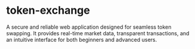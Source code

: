 # token-exchange
A secure and reliable web application designed for seamless token swapping. It provides real-time market data, transparent transactions, and an intuitive interface for both beginners and advanced users.
